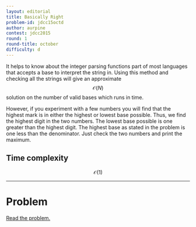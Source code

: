 ```yaml
---
layout: editorial
title: Basically Right
problem-id: jdcc15octd
author: aurpine
contest: jdcc2015
round: 1
round-title: october
difficulty: d
---
```


It helps to know about the integer parsing functions part of most languages that accepts a base to interpret the string in. Using this method and checking all the strings will give an approximate $$\mathcal{O}(N)$$ solution on the number of valid bases which runs in time.

However, if you experiment with a few numbers you will find that the highest mark is in either the highest or lowest base possible. Thus, we find the highest digit in the two numbers. The lowest base possible is one greater than the highest digit. The highest base as stated in the problem is one less than the denominator. Just check the two numbers and print the maximum.

## Time complexity
$$\mathcal{O}(1)$$

---

# Problem
[Read the problem.](/cpt-problems/jdcc/2015/october/d)
